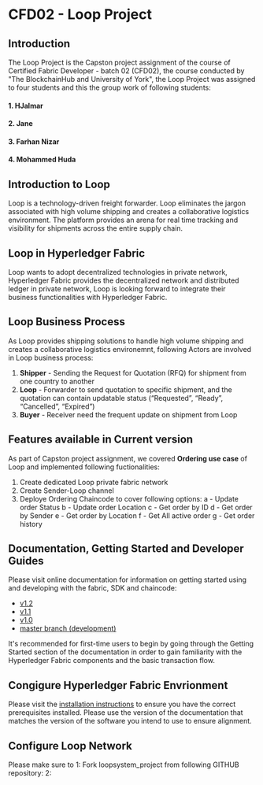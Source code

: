 # CFD02 - Loop Project

## Introduction
The Loop Project is the Capston project assignment of the course of Certified Fabric Developer - batch 02 (CFD02), the course conducted by "The BlockchainHub and University of York", the Loop Project was assigned to four students and this the group work of following students:  
#### 1. HJalmar
#### 2. Jane
#### 3. Farhan Nizar
#### 4. Mohammed Huda

## Introduction to Loop
Loop is a technology-driven freight forwarder. Loop eliminates the jargon associated with high volume shipping and creates a collaborative logistics environment. The platform provides an arena for real time tracking and visibility for shipments across the entire supply chain.

## Loop in Hyperledger Fabric 
Loop wants to adopt decentralized technologies in private network, Hyperledger Fabric provides the decentralized network and distributed ledger in private network, Loop is looking forward to integrate their business functionalities with Hyperledger Fabric.

## Loop Business Process
As Loop provides shipping solutions to handle high volume shipping and creates a collaborative logistics environemnt, following Actors are involved in Loop business process:
1. **Shipper** - Sending the Request for Quotation (RFQ) for shipment from one country to another
2. **Loop** - Forwarder to send quotation to specific shipment, and the quotation can contain updatable status (“Requested”, “Ready”, “Cancelled”, “Expired”)
3. **Buyer** - Receiver need the frequent update on shipment from Loop

## Features available in Current version
As part of Capston project assignment, we covered **Ordering use case** of Loop and implemented following fuctionalities:
1. Create dedicated Loop private fabric network
2. Create Sender-Loop channel
3. Deploye Ordering Chaincode to cover following options:
	a - Update order Status
	b - Update order Location
	c - Get order by ID
	d - Get order by Sender
	e - Get order by Location
	f - Get All active order
	g - Get order history

## Documentation, Getting Started and Developer Guides

Please visit online documentation for information on getting started using and developing with the fabric, SDK and chaincode:
- [v1.2](http://hyperledger-fabric.readthedocs.io/en/release-1.2/)
- [v1.1](http://hyperledger-fabric.readthedocs.io/en/release-1.1/)
- [v1.0](http://hyperledger-fabric.readthedocs.io/en/release-1.0/)
- [master branch (development)](http://hyperledger-fabric.readthedocs.io/en/master/)

It's recommended for first-time users to begin by going through the Getting Started section of the documentation in order to gain familiarity with the Hyperledger Fabric components and the basic transaction flow.

## Congigure Hyperledger Fabric Envrionment
Please visit the [installation instructions](http://hyperledger-fabric.readthedocs.io/en/latest/install.html)
to ensure you have the correct prerequisites installed. Please use the version of the documentation that matches the version of the software you intend to use to ensure alignment.

## Configure Loop Network
Please make sure to 
1: Fork loopsystem_project from following GITHUB repository: 
2: 

